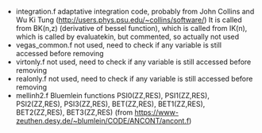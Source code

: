 * integration.f adaptative integration code, probably from John Collins and Wu Ki Tung (http://users.phys.psu.edu/~collins/software/)
It is called from BK(n,z) (derivative of bessel function), which is called from IK(n), which is called by evaluatekin, but commented, so actually not used
* vegas_common.f not used, need to check if any variable is still accessed before removing
* virtonly.f not used, need to check if any variable is still accessed before removing
* realonly.f not used, need to check if any variable is still accessed before removing
* mellinh2.f Bluemlein functions PSI0(ZZ,RES), PSI1(ZZ,RES), PSI2(ZZ,RES), PSI3(ZZ,RES), BET(ZZ,RES), BET1(ZZ,RES), BET2(ZZ,RES), BET3(ZZ,RES) (from https://www-zeuthen.desy.de/~blumlein/CODE/ANCONT/ancont.f)
